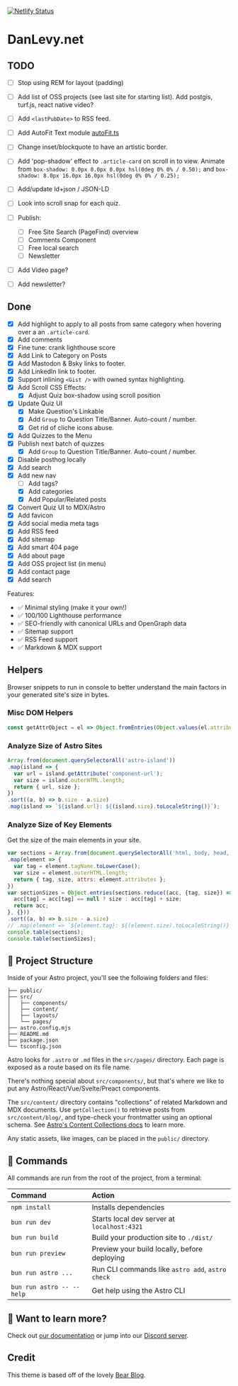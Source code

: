 [![Netlify Status](https://api.netlify.com/api/v1/badges/a027c04c-d42a-42e3-8ef6-812e4e4bf2b4/deploy-status)](https://app.netlify.com/sites/danlevy/deploys)

# DanLevy.net

## TODO

- [ ] Stop using REM for layout (padding)
- [ ] Add list of OSS projects (see last site for starting list). Add postgis, turf.js, react native video?
- [ ] Add `<lastPubDate>` to RSS feed.
- [ ] Add AutoFit Text module [autoFit.ts](/src/shared/autoFit.ts)
- [ ] Change inset/blockquote to have an artistic border.
- [ ] Add 'pop-shadow' effect to `.article-card` on scroll in to view. Animate from `box-shadow: 0.0px 0.0px 0.0px hsl(0deg 0% 0% / 0.50);` and `box-shadow: 8.0px 16.0px 16.0px hsl(0deg 0% 0% / 0.25);`
- [ ] Add/update ld+json / JSON-LD
- [ ] Look into scroll snap for each quiz.

- [ ] Publish:
  - [ ] Free Site Search (PageFind) overview
  - [ ] Comments Component
  - [ ] Free local search
  - [ ] Newsletter
- [ ] Add Video page?
- [ ] Add newsletter?

## Done

- [x] Add highlight to apply to all posts from same category when hovering over a an `.article-card`.
- [x] Add comments
- [x] Fine tune: crank lighthouse score
- [x] Add Link to Category on Posts
- [x] Add Mastodon & Bsky links to footer.
- [x] Add LinkedIn link to footer.
- [x] Support inlining `<Gist />` with owned syntax highlighting.
- [x] Add Scroll CSS Effects:
  - [x] Adjust Quiz box-shadow using scroll position
- [x] Update Quiz UI
  - [x] Make Question's Linkable
  - [x] Add `Group` to Question Title/Banner. Auto-count / number.
  - [x] Get rid of cliche icons abuse.
- [x] Add Quizzes to the Menu
- [x] Publish next batch of quizzes
  - [x] Add `Group` to Question Title/Banner. Auto-count / number.
- [x] Disable posthog locally
- [x] Add search
- [x] Add new nav
  - [ ] Add tags?
  - [x] Add categories
  - [x] Add Popular/Related posts
- [x] Convert Quiz UI to MDX/Astro
- [x] Add favicon
- [x] Add social media meta tags
- [x] Add RSS feed
- [x] Add sitemap
- [x] Add smart 404 page
- [x] Add about page
- [x] Add OSS project list (in menu)
- [x] Add contact page
- [x] Add search

Features:

- ✅ Minimal styling (make it your own!)
- ✅ 100/100 Lighthouse performance
- ✅ SEO-friendly with canonical URLs and OpenGraph data
- ✅ Sitemap support
- ✅ RSS Feed support
- ✅ Markdown & MDX support

## Helpers

Browser snippets to run in console to better understand the main factors in your generated site's size in bytes.

### Misc DOM Helpers

```js
const getAttrObject = el => Object.fromEntries(Object.values(el.attributes).map(attr => [attr.name, attr.value]));
```

### Analyze Size of Astro Sites

```js
Array.from(document.querySelectorAll('astro-island'))
.map(island => {
  var url = island.getAttribute('component-url');
  var size = island.outerHTML.length;
  return { url, size };
})
.sort((a, b) => b.size - a.size)
.map(island => `${island.url}: ${(island.size).toLocaleString()}`);
```

### Analyze Size of Key Elements

Get the size of the main elements in your site.

```js
var sections = Array.from(document.querySelectorAll('html, body, head, main, article, aside, nav, header, footer, style, script, astro-root, astro-island'))
.map(element => {
  var tag = element.tagName.toLowerCase();
  var size = element.outerHTML.length;
  return { tag, size, attrs: element.attributes };
})
var sectionSizes = Object.entries(sections.reduce((acc, {tag, size}) => {
  acc[tag] = acc[tag] == null ? size : acc[tag] + size;
  return acc;
}, {}))
.sort((a, b) => b.size - a.size)
// .map(element => `${element.tag}: ${(element.size).toLocaleString()}`);
console.table(sections);
console.table(sectionSizes);

```

## 🚀 Project Structure

Inside of your Astro project, you'll see the following folders and files:

```text
├── public/
├── src/
│   ├── components/
│   ├── content/
│   ├── layouts/
│   └── pages/
├── astro.config.mjs
├── README.md
├── package.json
└── tsconfig.json
```

Astro looks for `.astro` or `.md` files in the `src/pages/` directory. Each page is exposed as a route based on its file name.

There's nothing special about `src/components/`, but that's where we like to put any Astro/React/Vue/Svelte/Preact components.

The `src/content/` directory contains "collections" of related Markdown and MDX documents. Use `getCollection()` to retrieve posts from `src/content/blog/`, and type-check your frontmatter using an optional schema. See [Astro's Content Collections docs](https://docs.astro.build/en/guides/content-collections/) to learn more.

Any static assets, like images, can be placed in the `public/` directory.

## 🧞 Commands

All commands are run from the root of the project, from a terminal:

| Command                   | Action                                           |
| :------------------------ | :----------------------------------------------- |
| `npm install`             | Installs dependencies                            |
| `bun run dev`             | Starts local dev server at `localhost:4321`      |
| `bun run build`           | Build your production site to `./dist/`          |
| `bun run preview`         | Preview your build locally, before deploying     |
| `bun run astro ...`       | Run CLI commands like `astro add`, `astro check` |
| `bun run astro -- --help` | Get help using the Astro CLI                     |

## 👀 Want to learn more?

Check out [our documentation](https://docs.astro.build) or jump into our [Discord server](https://astro.build/chat).

## Credit

This theme is based off of the lovely [Bear Blog](https://github.com/HermanMartinus/bearblog/).
